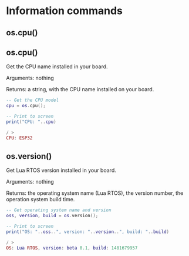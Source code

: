 # Information commands

## os.cpu()

## os.cpu()

Get the CPU name installed in your board.

Arguments: nothing

Returns: a string, with the CPU name installed on your board.

```lua
-- Get the CPU model
cpu = os.cpu();

-- Print to screen
print("CPU: "..cpu)
```

```lua
/ >
CPU: ESP32
```

## os.version()

Get Lua RTOS version installed in your board.

Arguments: nothing

Returns: the operating system name (Lua RTOS), the version number, the operation system build time.

```lua
-- Get operating system name and version
oss, version, build = os.version();

-- Print to screen
print("OS: "..oss..", version: "..version..", build: "..build)
```

```lua
/ > 
OS: Lua RTOS, version: beta 0.1, build: 1481679957
```


